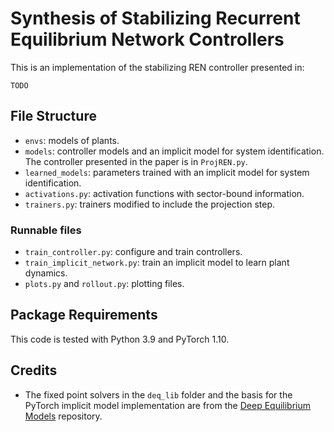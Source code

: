 Synthesis of Stabilizing Recurrent Equilibrium Network Controllers
==================================================================

This is an implementation of the stabilizing REN controller presented in:
```
TODO
```

## File Structure

* `envs`: models of plants.
* `models`: controller models and an implicit model for system identification. The controller presented in the paper is in `ProjREN.py`.
* `learned_models`: parameters trained with an implicit model for system identification.
* `activations.py`: activation functions with sector-bound information.
* `trainers.py`: trainers modified to include the projection step.

### Runnable files
* `train_controller.py`: configure and train controllers.
* `train_implicit_network.py`: train an implicit model to learn plant dynamics.
* `plots.py` and `rollout.py`: plotting files.

## Package Requirements

This code is tested with Python 3.9 and PyTorch 1.10.

## Credits
* The fixed point solvers in the `deq_lib` folder and the basis for the PyTorch implicit model implementation are from the [Deep Equilibrium Models](https://github.com/locuslab/deq) repository.
